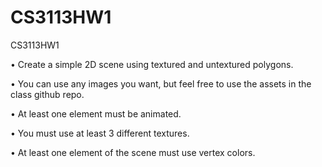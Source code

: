 CS3113HW1
=========

CS3113HW1

• Create a simple 2D scene using textured and untextured 
polygons. 


• You can use any images you want, but feel free to use the 
assets in the class github repo. 


• At least one element must be animated. 


• You must use at least 3 different textures. 


• At least one element of the scene must use vertex colors. 


